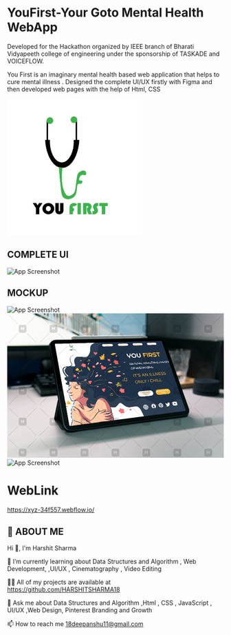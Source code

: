 # YouFirst-Your Goto Mental Health WebApp

Developed for the Hackathon organized by IEEE branch of Bharati Vidyapeeth college of engineering under the sponsorship of TASKADE and VOICEFLOW.

You First is an imaginary mental health based web application that helps to cure mental illness .
Designed the complete UI/UX  firstly with Figma and then developed  web pages with the help of Html, CSS


![Logo](https://github.com/HARSHITSHARMA18/You-First-WEB-APP/blob/main/Readme_images/LOGO.jpeg)



## COMPLETE UI

![App Screenshot](https://github.com/HARSHITSHARMA18/You-First-WEB-APP/blob/main/Readme_images/Complete.png)

## MOCKUP
![App Screenshot](https://github.com/HARSHITSHARMA18/You-First-WEB-APP/blob/main/Readme_images/2.jpeg)
![App Screenshot](https://github.com/HARSHITSHARMA18/You-First-WEB-APP/blob/main/Readme_images/1.jpeg)
![App Screenshot](https://github.com/HARSHITSHARMA18/You-First-WEB-APP/blob/main/Readme_images/3.jpeg)

# WebLink
https://xyz-34f557.webflow.io/


## 🚀 ABOUT ME
Hi 👋, I'm Harshit Sharma

🌱 I’m currently learning about Data Structures and Algorithm , Web Development, ,UI/UX , Cinematography , Video Editing

👨‍💻 All of my projects are available at https://github.com/HARSHITSHARMA18

💬 Ask me about Data Structures and Algorithm ,Html , CSS , JavaScript , UI/UX ,Web Design, Pinterest Branding and Growth

📫 How to reach me 18deepanshu11@gmail.com
